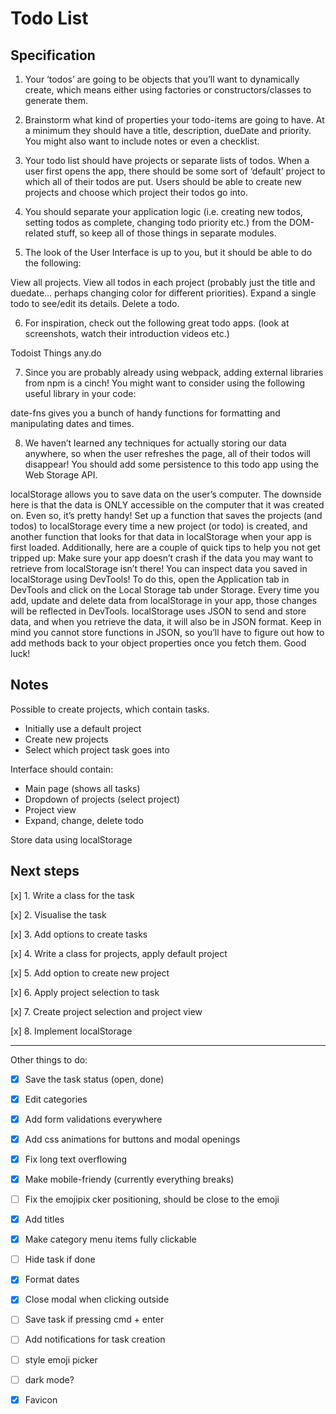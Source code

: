 # Todo List

## Specification

1. Your ‘todos’ are going to be objects that you’ll want to dynamically create, which means either using factories or constructors/classes to generate them.

2. Brainstorm what kind of properties your todo-items are going to have. At a minimum they should have a title, description, dueDate and priority. You might also want to include notes or even a checklist.

3. Your todo list should have projects or separate lists of todos. When a user first opens the app, there should be some sort of ‘default’ project to which all of their todos are put. Users should be able to create new projects and choose which project their todos go into.

4. You should separate your application logic (i.e. creating new todos, setting todos as complete, changing todo priority etc.) from the DOM-related stuff, so keep all of those things in separate modules.

5. The look of the User Interface is up to you, but it should be able to do the following:

  View all projects.
  View all todos in each project (probably just the title and duedate… perhaps changing color for different priorities).
  Expand a single todo to see/edit its details.
  Delete a todo.

6. For inspiration, check out the following great todo apps. (look at screenshots, watch their introduction videos etc.)

  Todoist
  Things
  any.do
  
7. Since you are probably already using webpack, adding external libraries from npm is a cinch! You might want to consider using the following useful library in your code:

  date-fns gives you a bunch of handy functions for formatting and manipulating dates and times.

8. We haven’t learned any techniques for actually storing our data anywhere, so when the user refreshes the page, all of their todos will disappear! You should add some persistence to this todo app using the Web Storage API.

localStorage allows you to save data on the user’s computer. The downside here is that the data is ONLY accessible on the computer that it was created on. Even so, it’s pretty handy! Set up a function that saves the projects (and todos) to localStorage every time a new project (or todo) is created, and another function that looks for that data in localStorage when your app is first loaded. Additionally, here are a couple of quick tips to help you not get tripped up:
Make sure your app doesn’t crash if the data you may want to retrieve from localStorage isn’t there!
You can inspect data you saved in localStorage using DevTools! To do this, open the Application tab in DevTools and click on the Local Storage tab under Storage. Every time you add, update and delete data from localStorage in your app, those changes will be reflected in DevTools.
localStorage uses JSON to send and store data, and when you retrieve the data, it will also be in JSON format. Keep in mind you cannot store functions in JSON, so you’ll have to figure out how to add methods back to your object properties once you fetch them. Good luck!

## Notes

Possible to create projects, which contain tasks.

- Initially use a default project
- Create new projects
- Select which project task goes into

Interface should contain:

- Main page (shows all tasks)
- Dropdown of projects (select project)
- Project view
- Expand, change, delete todo

Store data using localStorage

## Next steps

[x] 1. Write a class for the task

[x] 2. Visualise the task

[x] 3. Add options to create tasks

[x] 4. Write a class for projects, apply default project

[x] 5. Add option to create new project

[x] 6. Apply project selection to task

[x] 7. Create project selection and project view

[x] 8. Implement localStorage

---

Other things to do:

- [x] Save the task status (open, done)

- [x] Edit categories

- [x] Add form validations everywhere

- [x] Add css animations for buttons and modal openings

- [x] Fix long text overflowing

- [x] Make mobile-friendy (currently everything breaks)

- [ ] Fix the emojipix cker positioning, should be close to the emoji

- [x] Add titles

- [x] Make category menu items fully clickable

- [ ] Hide task if done

- [x] Format dates

- [x] Close modal when clicking outside

- [ ] Save task if pressing cmd + enter

- [ ] Add notifications for task creation

- [ ] style emoji picker

- [ ] dark mode?

- [x] Favicon
